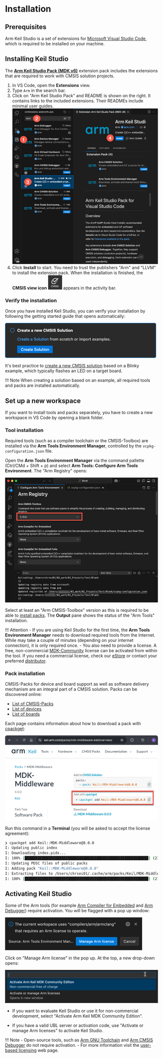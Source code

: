 # Installation

<!-- markdownlint-disable MD036 -->

## Prerequisites

Arm Keil Studio is a set of extensions for [Microsoft Visual Studio Code](https://code.visualstudio.com/), which is
required to be installed on your machine.

## Installing Keil Studio

The [**Arm Keil Studio Pack (MDK v6)**](https://marketplace.visualstudio.com/items?itemName=Arm.keil-studio-pack)
extension pack includes the extensions that are required to work with CMSIS solution projects.

1. In VS Code, open the **Extensions** view.
2. Type `Arm` in the search bar.
3. Click on "Arm Keil Studio Pack" and README is shown on the right. It contains links to the included extensions. Their
   READMEs include minimal user guides.
![Keil Studio Pack README](./images/keil-studio-pack-readme.png)
4. Click **Install** to start. You need to trust the publishers "Arm" and "LLVM" to install the extension pack. When
   the installation is finished, the **CMSIS view icon** ![CMSIS view icon](./images/CMSISView.png) appears in the
   activity bar.

### Verify the installation

Once you have installed Keil Studio, you can verify your installation by following the getting started guide that opens
automatically:

![Get started with a CMSIS solution](./images/get-started.png)

It's best practice to [create a new CMSIS solution](./create_app.md) based on a Blinky example, which typically flashes
an LED on a target board.

!!! Note
    When creating a solution based on an example, all required tools and packs are installed automatically.

## Set up a new workspace

If you want to install tools and packs separately, you have to create a new workspace in VS Code by opening a blank
folder.

### Tool installation

Required tools (such as a compiler toolchain or the CMSIS-Toolbox) are installed via the
**Arm Tools Environment Manager**, controlled by the `vcpkg-configuration.json` file.

Open the **Arm Tools Environment Manager** via the command pallette (Ctrl/CMd + Shift + p) and select
**Arm Tools: Configure Arm Tools Environment**. The "Arm Registry" opens:

![Arm Registry](./images/arm-registry.png)

Select at least an "Arm CMSIS-Toolbox" version as this is required to be able to [install packs](#pack-installation).
The **Output** pane shows the status of the "Arm Tools" installation.

!!! Attention
    - If you are using Keil Studio for the first time, the **Arm Tools Environment Manager** needs to download required
      tools from the Internet. While may take a couple of minutes (depending on your internet connection), it is only
      required once.
    - You also need to provide a license. A free, non-commercial
      [MDK-Community](https://www.keil.arm.com/mdk-community/) license can be activated from within the tool. If you
      need a commercial license, check our [eStore](https://store.arm.com/mdk-6/) or contact your preferred
      [distributor](https://www.arm.com/products/development-tools/distributors).

### Pack installation

CMSIS-Packs for device and board support as well as software delivery mechanism are an integral part of a CMSIS
solution. Packs can be discovered online:

- [List of CMSIS-Packs](https://www.keil.arm.com/packs)
- [List of devices](https://www.keil.arm.com/devices)
- [List of boards](https://www.keil.arm.com/boards)

Each page contains information about how to download a pack with
[cpackget](https://open-cmsis-pack.github.io/cmsis-toolbox/build-tools/#cpackget-invocation):

![MDK-Middleware pack page](./images/mdk-middleware-pack.png)

Run this command in a **Terminal** (you will be asked to accept the license agreement):

```sh
❯ cpackget add Keil::MDK-Middleware@8.0.0
I: Updating public index
I: Downloading index.pidx...
I: 100% |█████████████████████████████████████████████████████████| (216/216 kB, 405 kB/s)        
I: Updating PDSC files of public packs
I: Adding pack "Keil::MDK-Middleware@8.0.0"
I: Extracting files to /Users/chrsei01/.cache/arm/packs/Keil/MDK-Middleware/8.0.0...
I: 100% |█████████████████████████████████████████████████████████| (2180/2180, 2187 it/s)        
```

## Activating Keil Studio

Some of the Arm tools (for example
[Arm Compiler for Embedded](https://developer.arm.com/Tools%20and%20Software/Arm%20Compiler%20for%20Embedded) and
[Arm Debugger](https://developer.arm.com/Tools%20and%20Software/Arm%20Debugger)) require activation. You will be
flagged with a pop up window:

![Tools require an activation](./images/activation-required.png)

Click on "Manage Arm license" in the pop up. At the top, a new drop-down opens:

![Activate Arm Keil MDK Community Edition](./images/activate-license.png)

- If you want to evaluate Keil Studio or use it for non-commercial development, select "Activate Arm Keil MDK
  Community Edition".

- If you have a valid UBL server or activation code, use "Activate or manage Arm licenses" to activate Keil Studio.

!!! Note
    - Open-source tools, such as
      [Arm GNU Toolchain](https://developer.arm.com/dev2/Tools%20and%20Software/GNU%20Toolchain) and
      [Arm CMSIS Debugger](https://marketplace.visualstudio.com/items?itemName=Arm.vscode-cmsis-debugger) do not
      require activation.
    - For more information visit the [user-based licensing](https://developer.arm.com/ubl) web page.

